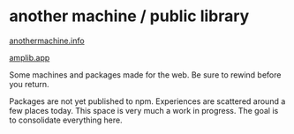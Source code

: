 # another machine / public library

[anothermachine.info](https://anothermachine.info)

[amplib.app](https://www.amplib.app)

Some machines and packages made for the web. Be sure to rewind before you return.

Packages are not yet published to npm. Experiences are scattered around a few places today. This space is very much a work in progress. The goal is to consolidate everything here.
